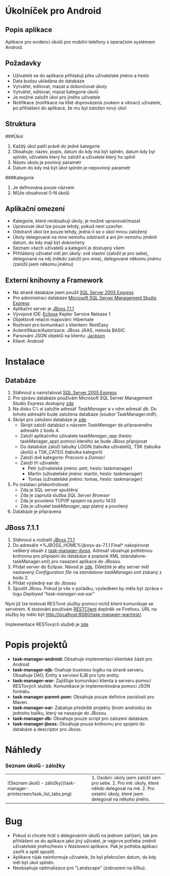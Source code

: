 Úkolníček pro Android
=====================
Popis aplikace
--------------
Aplikace pro evidenci úkolů pro mobilní telefony s operačním systémem Android.

Požadavky
----------
* Uživatelé se do aplikace přihlašují přes uživatelské jméno a heslo
* Data budou ukládána do databáze
* Vytvářet, editovat, mazat a dokončovat úkoly
* Vytvářet, editovat, mazat kategorie úkolů
* Je možné založit úkol pro jiného uživatele
* Notifikace (notifikace na liště doprovázená zvukem a vibrací) uživatele, po přihlášení do aplikace, že mu byl založen nový úkol

Struktura
---------
###Úkol
  1. Každý úkol patří právě do jedné kategorie
  2. Obsahuje: název, popis, datum do kdy má být splněn, datum kdy byl splněn, uživatele který ho založil a uživatele který ho splnil
  3. Název úkolu je povinný parametr
  4. Datum do kdy má být úkol splněn je nepovinný parametr

###Kategorie
  1. Je definována pouze názvem
  2. Může obsahovat 0-N úkolů

Aplikační omezení
-----------------
* Kategorie, které neobsahují úkoly, je možné upravovat/mazat
* Upravovat úkol lze pouze tehdy, pokud není uzavřen
* Odstranit úkol lze pouze tehdy, jedná-li se o úkol mnou založený
* Úkoly delegované na mne nemohu odstranit a ani jim nemohu změnit datum, do kdy mají být dokončeny
* Seznam všech uživatelů a kategorií je dostupný všem
* Přihlášený uživatel vidí jen úkoly: své vlastní (založil je pro sebe), delegované na něj (někdo založil pro mne), delegované někomu jinému (založil jsem někomu jinému)

Externí knihovny a Framework
----------------------------
* Na straně databáze jsem použil [SQL Server 2005 Express](http://www.microsoft.com/en-us/download/details.aspx?id=21844)
* Pro administraci databáze [Microsoft SQL Server Management Studio Express](http://www.microsoft.com/en-us/download/details.aspx?id=8961)
* Aplikační server je [JBoss 7.1.1](http://download.jboss.org/jbossas/7.1/jboss-as-7.1.1.Final/jboss-as-7.1.1.Final.zip)
* Vývojové IDE: [Eclipse](http://www.eclipse.org/downloads/) Kepler Service Release 1
* Objektově relační mapování: Hibernate
* Rozhraní pro komunikaci s klientem: RestEasy
* Autentifikace/Autorizace: JBoss JAAS, metoda BASIC
* Parsování JSON objektů na klientu: [Jackson](http://jackson.codehaus.org/)
* Klient: Android 

Instalace
=========
Databáze
--------
1. Stáhnout a nainstalovat [SQL Server 2005 Express](http://www.microsoft.com/en-us/download/details.aspx?id=21844)
2. Pro správu databáze používám Microsoft SQL Server Management Studio Express dostupný [zde](http://www.microsoft.com/en-us/download/details.aspx?id=8961)
3. Na disku C:\ si založte adresář *TaskManager* a v něm adresář *db*. Do tohoto adresáře bude založena databáze (soubor TaskManager.mdf).
4. Skript pro založení databáze je [zde](task-manager-db/CreateDatabaseScript.sql)
   - Skript založí databázi s názvem *TaskManager* do připraveného adresáře z bodu 4.
   - Založí aplikačního uživatele *taskManager_app* (heslo: taskManager_app) pomocí kterého se bude JBoss připojovat
   - Do databáze založí tabulky LOGIN (tabulka uživatelů), TSK (tabulka úkolů) a TSK_CATEG (tabulka kategorií)
   - Založí dvě kategorie: *Pracovni* a *Domaci*
   - Založí tři uživatele:
      - Petr (uživatelské jméno: petr, heslo: taskmanager)
      - Martin (uživatelské jméno: martin, heslo: taskmanager)
      - Tomas (uživatelské jméno: tomas, heslo: taskmanager)
5. Po instalaci překontrolovat:
    * Zda je SQL server spuštěný
    * Zda je zapnutá služba *SQL Server Browser*
    * Zda je povoleno TCP/IP spojení na portu 1433
    * Zda je uživatel *taskManager_app* platný a povolený
6. Databáze je připravena

JBoss 7.1.1
-----------
1. Stáhnout a rozbalit [JBoss 7.1.1](http://download.jboss.org/jbossas/7.1/jboss-as-7.1.1.Final/jboss-as-7.1.1.Final.zip)
2. Do adresáře *%JBOSS_HOME%\jboss-as-7.1.1.Final\* nakopírovat veškerý obsah z [task-manager-jboss](task-manager-jboss/). Adresář obsahuje potřebnou knihovnu pro připojení do databáze a popisné XML (standalone-taskManager.xml) pro nasazení aplikace do JBossu.
3. Přidat server do Eclipse. Návod je [zde](https://docs.jboss.org/author/display/AS7/Starting+JBoss+AS+from+Eclipse+with+JBoss+Tools). Důležité je aby server měl nastavený *Configuration file* na *standalone-taskManager.xml* získaný z bodu 2.
4. Přidat výsledný ear do Jbossu
5. Spustit JBoss. Pokud je vše v pořádku, výsledkem by měla být zpráva v logu *Deployed "task-manager-ear.ear"*

Nyní již lze testovat RESTové služby pomocí nichž klient komunikuje se serverem. K testování používám [RESTClient](https://addons.mozilla.org/cs/firefox/addon/restclient/) doplněk ve Firefoxu.
URL na služby by mělo být [http://localhost:8080/task-manager-war/rest/](http://localhost:8080/task-manager-war/rest/).

Implementace RESTových služeb je [zde](task-manager-war/src/main/java/cz/czechGeeks/taskManager/server/rest)

Popis projektů
==============
* <B>task-manager-android:</B> Obsahuje implementaci klientské části pro Android
* <B>task-manager-ejb:</B> Osahuje business logiku na straně serveru. Obsahuje DAO, Entity a servisní EJB pro tyto entity.
* <B>task-manager-war:</B> Zajišťuje komunikaci klienta a serveru pomocí RESTových služeb. Komunikace je implementována pomocí JSON formátu.
* <B>task-manager-parent-pom:</B>  Obsahuje pouze definice zavislosti pro Maven.
* <B>task-manager-ear:</B> Zabaluje předešlé projekty (krom androidu) do jednoho balíku, který se nasazuje do JBossu.
* <B>task-manager-db:</B> Obsahuje pouze script pro zalozeni databáze.
* <B>task-manager-jboss:</B> Obsahuje pouze knihovnu pro spojeni do databáze a descriptor pro Jboss.

Náhledy
=======
### Seznam úkolů - záložky
<table>
<tr>
<td>
![Seznam úkolů - záložky](task-manager-printscreen/task_list_tabs.png)
</td>
<td>
1. Osobní: úkoly jsem založil sám pro sebe.
2. Pro mě: úkoly, které někdo delegoval na mě.
2. Pro ostatní: úkoly, které jsem delegoval na někoho jiného.
</td>
</tr>
</table>

Bug
====
* Pokud si chcete hrát s delegováním úkolů na jednom zařízení, tak pro přihlášení se do aplikace jako jiný uživatel, je nejprve potřeba změnit uživatelské jmého/heslo v *Nastavení* aplikace. Pak je potřeba aplikaci zavřít a opět spustit.
* Aplikace nijak neinformuje uživatele, že byl překročen datum, do kdy měl být úkol splněn.
* Neobsahuje optimalizace pro "Landscape" (zobrazení na šířku).